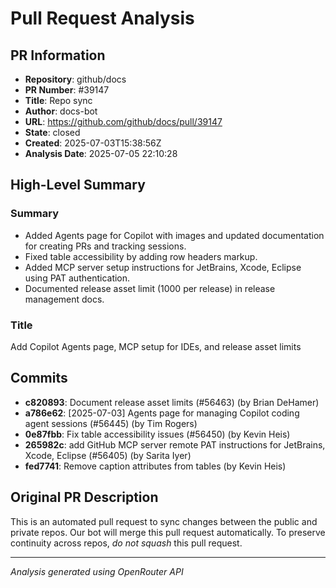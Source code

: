 # Pull Request Analysis

## PR Information
- **Repository**: github/docs
- **PR Number**: #39147
- **Title**: Repo sync
- **Author**: docs-bot
- **URL**: https://github.com/github/docs/pull/39147
- **State**: closed
- **Created**: 2025-07-03T15:38:56Z
- **Analysis Date**: 2025-07-05 22:10:28

## High-Level Summary

### Summary
- Added Agents page for Copilot with images and updated documentation for creating PRs and tracking sessions.
- Fixed table accessibility by adding row headers markup.
- Added MCP server setup instructions for JetBrains, Xcode, Eclipse using PAT authentication.
- Documented release asset limit (1000 per release) in release management docs.

### Title
Add Copilot Agents page, MCP setup for IDEs, and release asset limits

## Commits

- **c820893**: Document release asset limits (#56463) (by Brian DeHamer)
- **a786e62**: [2025-07-03] Agents page for managing Copilot coding agent sessions (#56445) (by Tim Rogers)
- **0e87fbb**: Fix table accessibility issues (#56450) (by Kevin Heis)
- **265982c**: add GitHub MCP server remote PAT instructions for JetBrains, Xcode, Eclipse (#56405) (by Sarita Iyer)
- **fed7741**: Remove caption attributes from tables (by Kevin Heis)


## Original PR Description


This is an automated pull request to sync changes between the public and private repos.
Our bot will merge this pull request automatically.
To preserve continuity across repos, _do not squash_ this pull request.


---
*Analysis generated using OpenRouter API*
